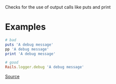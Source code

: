 
Checks for the use of output calls like puts and print

# Examples

```ruby
# bad
puts 'A debug message'
pp 'A debug message'
print 'A debug message'

# good
Rails.logger.debug 'A debug message'
```

[Source](http://www.rubydoc.info/gems/rubocop/RuboCop/Cop/Rails/Output)